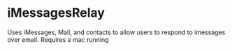 # iMessagesRelay
Uses iMessages, Mail, and contacts to allow users to respond to imessages over email. Requires a mac running
